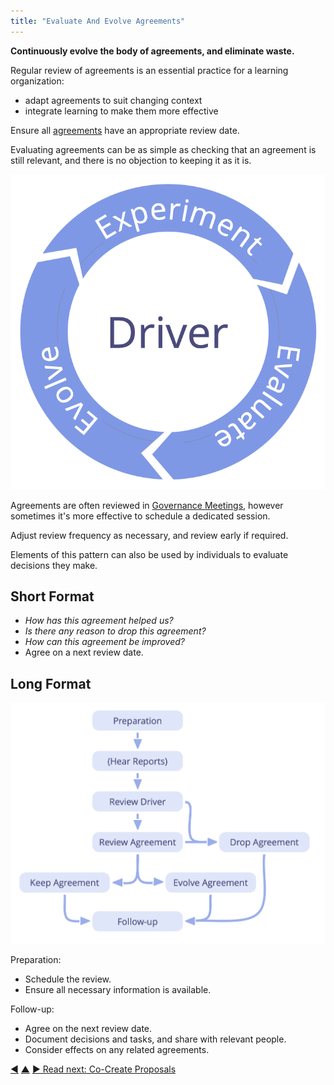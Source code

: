 ```yaml
---
title: "Evaluate And Evolve Agreements"
---
```



**Continuously evolve the body of agreements, and eliminate waste.**

Regular review of agreements is an essential practice for a learning organization:

-   adapt agreements to suit changing context
-   integrate learning to make them more effective

Ensure all <a href="#" class="tooltip" title="Agreement: An agreed upon guideline, process, protocol or policy designed to guide the flow of value.">agreements</a> have an appropriate review date.

Evaluating agreements can be as simple as checking that an agreement is still relevant, and there is no objection to keeping it as it is.

![Experiment, evaluate, evolve](img/evolution/kaizen.png)

Agreements are often reviewed in [Governance Meetings](governance-meeting.html), however sometimes it's more effective to schedule a dedicated session.

Adjust review frequency as necessary, and review early if required.

Elements of this pattern can also be used by individuals to evaluate decisions they make.

## Short Format

-   _How has this agreement helped us?_
-   _Is there any reason to drop this agreement?_
-   _How can this agreement be improved?_
-   Agree on a next review date.

## Long Format

![A long format for evaluating and evolving agreements](img/agreements/evaluate-agreements.png)

Preparation:

-   Schedule the review.
-   Ensure all necessary information is available.

Follow-up:

-   Agree on the next review date.
-   Document decisions and tasks, and share with relevant people.
-   Consider effects on any related agreements.


<div class="bottom-nav">
<a href="resolve-objections.html" title="Back to: Resolve Objections">◀</a> <a href="sense-making-and-decision-making.html" title="Up: Sense-Making and Decision-Making">▲</a> <a href="co-create-proposals.html" title="Read next: Co-Create Proposals">▶ Read next: Co-Create Proposals</a>
</div>


<script type="text/javascript">
Mousetrap.bind('g n', function() {
    window.location.href = 'co-create-proposals.html';
    return false;
});
</script>

